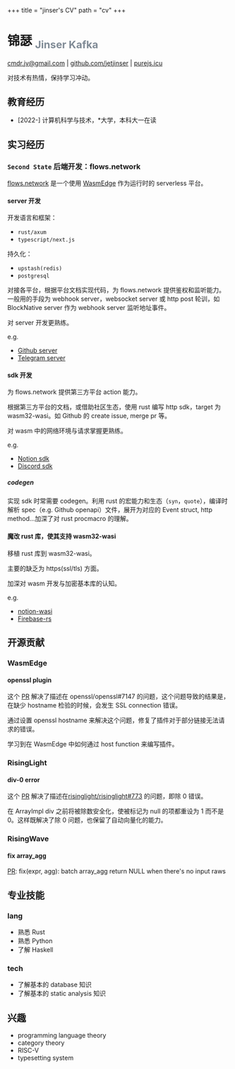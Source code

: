 +++
title = "jinser's CV"
path = "cv"
+++

# 锦瑟 <sub><font color="#808B96">Jinser Kafka</font></sub>

cmdr.jv@gmail.com | [github.com/jetjinser](https://github.com/jetjinser) | [purejs.icu](https://www.purejs.icu)

对技术有热情，保持学习冲动。


## 教育经历
- [2022-] 计算机科学与技术，<!-- 仰恩 -->*大学，本科大一在读


## 实习经历

### `Second State` 后端开发：flows.network

[flows.network](https://github.com/flows-network/) 是一个使用 [WasmEdge](https://wasmedge.org) 作为运行时的 serverless 平台。

#### server 开发
开发语言和框架：
- `rust/axum`
- `typescript/next.js`

持久化：
- `upstash(redis)`
- `postgresql`

对接各平台，根据平台文档实现代码，为 flows.network 提供鉴权和监听能力。一般用的手段为 webhook server，websocket server 或 http post 轮训，如 BlockNative server 作为 webhook server 监听地址事件。

对 server 开发更熟练。

e.g.
- [Github server](https://github.com/flows-network/github-flows/tree/master/github-integration)
- [Telegram server](https://github.com/flows-network/tg-flows/tree/master/tg-integration)

#### sdk 开发
为 flows.network 提供第三方平台 action 能力。

根据第三方平台的文档，或借助社区生态，使用 rust 编写 http sdk，target 为 wasm32-wasi。如 Github 的 create issue, merge pr 等。

对 wasm 中的网络环境与请求掌握更熟练。

e.g.
- [Notion sdk](https://github.com/flows-network/notion-flows/tree/master/sdk)
- [Discord sdk](https://github.com/flows-network/discord-flows/tree/master/sdk)


##### codegen
实现 sdk 时常需要 codegen。利用 rust 的宏能力和生态（`syn`，`quote`），编译时解析 spec（e.g. Github openapi）文件，展开为对应的 Event struct, http method...加深了对 rust procmacro 的理解。

#### 魔改 rust 库，使其支持 wasm32-wasi
移植 rust 库到 wasm32-wasi。

主要的缺乏为 https(ssl/tls) 方面。

加深对 wasm 开发与加密基本库的认知。

e.g.
- [notion-wasi](https://github.com/flows-network/notion-wasi)
- [Firebase-rs](https://github.com/jetjinser/firebase-rs/tree/diff-client)


## 开源贡献

### WasmEdge
#### openssl plugin
这个 [PR](https://github.com/WasmEdge/WasmEdge/pull/2425)
解决了描述在 openssl/openssl#7147 的问题，这个问题导致的结果是，在缺少 hostname 检验的时候，会发生 SSL connection 错误。

通过设置 openssl hostname 来解决这个问题，修复了插件对于部分链接无法请求的错误。

学习到在 WasmEdge 中如何通过 host function 来编写插件。


### RisingLight
#### div-0 error
这个 [PR](https://github.com/risinglightdb/risinglight/pull/793) 解决了描述在[risinglight/risinglight#773](https://github.com/risinglightdb/risinglight/issues/773) 的问题，即除 0 错误。

在 ArrayImpl div 之前将被除数安全化，使被标记为 null 的项都重设为 1 而不是 0。这样既解决了除 0 问题，也保留了自动向量化的能力。


### RisingWave
#### fix array_agg
[PR](https://github.com/risingwavelabs/risingwave/pull/6084):
fix(expr, agg): batch array_agg return NULL when there's no input raws

## 专业技能

### lang
- 熟悉 Rust
- 熟悉 Python
- 了解 Haskell

### tech
- 了解基本的 database 知识
- 了解基本的 static analysis 知识


## 兴趣

- programming language theory
- category theory
- RISC-V
- typesetting system

